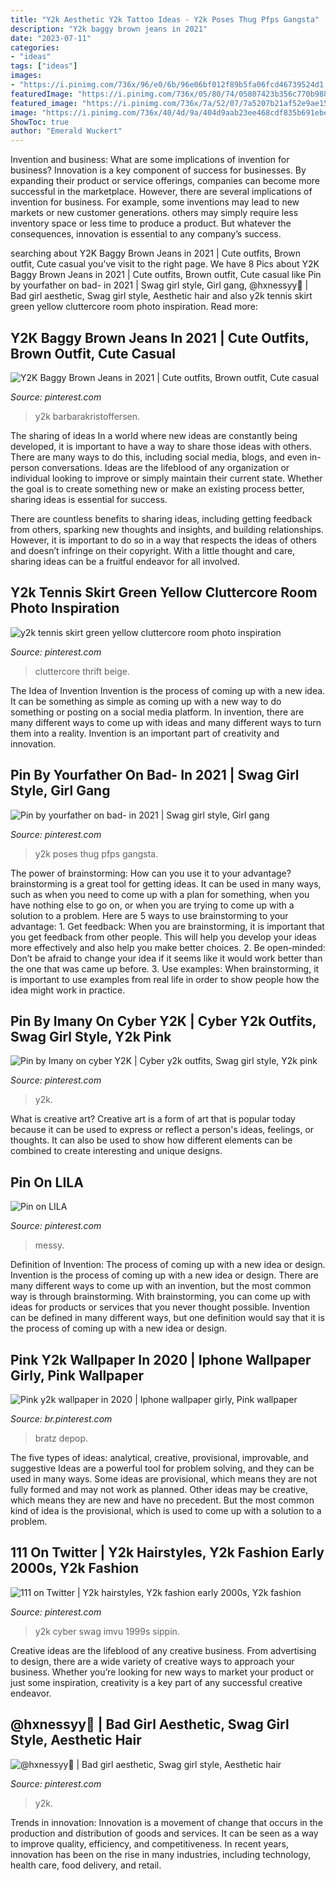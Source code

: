 ```yaml
---
title: "Y2k Aesthetic Y2k Tattoo Ideas - Y2k Poses Thug Pfps Gangsta"
description: "Y2k baggy brown jeans in 2021"
date: "2023-07-11"
categories:
- "ideas"
tags: ["ideas"]
images:
- "https://i.pinimg.com/736x/96/e0/6b/96e06bf012f89b5fa06fcd46739524d1.jpg"
featuredImage: "https://i.pinimg.com/736x/05/80/74/05807423b356c770b988d3872edbdd9c.jpg"
featured_image: "https://i.pinimg.com/736x/7a/52/07/7a5207b21af52e9ae159e6f0813f5405.jpg"
image: "https://i.pinimg.com/736x/40/4d/9a/404d9aab23ee468cdf835b691ebe779c.jpg"
ShowToc: true
author: "Emerald Wuckert"
---
```



Invention and business: What are some implications of invention for business?
Innovation is a key component of success for businesses. By expanding their product or service offerings, companies can become more successful in the marketplace. However, there are several implications of invention for business. For example, some inventions may lead to new markets or new customer generations. others may simply require less inventory space or less time to produce a product. But whatever the consequences, innovation is essential to any company’s success.

	

		
searching about Y2K Baggy Brown Jeans in 2021 | Cute outfits, Brown outfit, Cute casual you've visit to the right page. We have 8 Pics about Y2K Baggy Brown Jeans in 2021 | Cute outfits, Brown outfit, Cute casual like Pin by yourfather on bad- in 2021 | Swag girl style, Girl gang, @hxnessyy🤍 | Bad girl aesthetic, Swag girl style, Aesthetic hair and also y2k tennis skirt green yellow cluttercore room photo inspiration. Read more:
		
    
## Y2K Baggy Brown Jeans In 2021 | Cute Outfits, Brown Outfit, Cute Casual

<img loading=lazy src="https://i.pinimg.com/736x/46/9a/01/469a015a21f0893f9070a23a2396298e.jpg" onerror="this.onerror=null;this.src='https://tse2.mm.bing.net/th?id=OIP.uQM3pevQcLneNjWRIsTqHgHaKl&amp;pid=15.1';" alt="Y2K Baggy Brown Jeans in 2021 | Cute outfits, Brown outfit, Cute casual">

_Source: pinterest.com_

>y2k barbarakristoffersen. 

	

The sharing of ideas
In a world where new ideas are constantly being developed, it is important to have a way to share those ideas with others. There are many ways to do this, including social media, blogs, and even in-person conversations.
Ideas are the lifeblood of any organization or individual looking to improve or simply maintain their current state. Whether the goal is to create something new or make an existing process better, sharing ideas is essential for success.

There are countless benefits to sharing ideas, including getting feedback from others, sparking new thoughts and insights, and building relationships. However, it is important to do so in a way that respects the ideas of others and doesn’t infringe on their copyright. With a little thought and care, sharing ideas can be a fruitful endeavor for all involved.

    
## Y2k Tennis Skirt Green Yellow Cluttercore Room Photo Inspiration

<img loading=lazy src="https://i.pinimg.com/736x/05/80/74/05807423b356c770b988d3872edbdd9c.jpg" onerror="this.onerror=null;this.src='https://tse3.mm.bing.net/th?id=OIP.YfaeUDxS6mizuZxbpgbV2AHaJ3&amp;pid=15.1';" alt="y2k tennis skirt green yellow cluttercore room photo inspiration">

_Source: pinterest.com_

>cluttercore thrift beige. 

	

The Idea of Invention
Invention is the process of coming up with a new idea. It can be something as simple as coming up with a new way to do something or posting on a social media platform. In invention, there are many different ways to come up with ideas and many different ways to turn them into a reality. Invention is an important part of creativity and innovation.

    
## Pin By Yourfather On Bad- In 2021 | Swag Girl Style, Girl Gang

<img loading=lazy src="https://i.pinimg.com/736x/96/e0/6b/96e06bf012f89b5fa06fcd46739524d1.jpg" onerror="this.onerror=null;this.src='https://tse3.mm.bing.net/th?id=OIP.Mqf2eT6EYhGli5gNDyRq6wHaNL&amp;pid=15.1';" alt="Pin by yourfather on bad- in 2021 | Swag girl style, Girl gang">

_Source: pinterest.com_

>y2k poses thug pfps gangsta. 

	

The power of brainstorming: How can you use it to your advantage?
brainstorming is a great tool for getting ideas. It can be used in many ways, such as when you need to come up with a plan for something, when you have nothing else to go on, or when you are trying to come up with a solution to a problem. Here are 5 ways to use brainstorming to your advantage: 1. Get feedback: When you are brainstorming, it is important that you get feedback from other people. This will help you develop your ideas more effectively and also help you make better choices. 2. Be open-minded: Don’t be afraid to change your idea if it seems like it would work better than the one that was came up before. 3. Use examples: When brainstorming, it is important to use examples from real life in order to show people how the idea might work in practice. 
    
## Pin By Imany On Cyber Y2K | Cyber Y2k Outfits, Swag Girl Style, Y2k Pink

<img loading=lazy src="https://i.pinimg.com/736x/76/6a/1b/766a1b8a32dc66c291f39535832f7680.jpg" onerror="this.onerror=null;this.src='https://tse1.mm.bing.net/th?id=OIP.ST8kUp-_KqJ1oR27zj-PbAHaHa&amp;pid=15.1';" alt="Pin by Imany on cyber Y2K | Cyber y2k outfits, Swag girl style, Y2k pink">

_Source: pinterest.com_

>y2k. 

	

What is creative art?
Creative art is a form of art that is popular today because it can be used to express or reflect a person's ideas, feelings, or thoughts. It can also be used to show how different elements can be combined to create interesting and unique designs.

    
## Pin On LILA

<img loading=lazy src="https://i.pinimg.com/736x/39/80/59/398059fe4f4cd9b9e304de8805769dc0.jpg" onerror="this.onerror=null;this.src='https://tse2.mm.bing.net/th?id=OIP.-fQL9r1Vdpy2G470Q_CA5gHaJ3&amp;pid=15.1';" alt="Pin on LILA">

_Source: pinterest.com_

>messy. 

	

Definition of Invention: The process of coming up with a new idea or design.
Invention is the process of coming up with a new idea or design. There are many different ways to come up with an invention, but the most common way is through brainstorming. With brainstorming, you can come up with ideas for products or services that you never thought possible. Invention can be defined in many different ways, but one definition would say that it is the process of coming up with a new idea or design.

    
## Pink Y2k Wallpaper In 2020 | Iphone Wallpaper Girly, Pink Wallpaper

<img loading=lazy src="https://i.pinimg.com/736x/7a/52/07/7a5207b21af52e9ae159e6f0813f5405.jpg" onerror="this.onerror=null;this.src='https://tse4.mm.bing.net/th?id=OIP.XGnVptLNvb59fmC9Kc__9wHaNL&amp;pid=15.1';" alt="Pink y2k wallpaper in 2020 | Iphone wallpaper girly, Pink wallpaper">

_Source: br.pinterest.com_

>bratz depop. 

	

The five types of ideas: analytical, creative, provisional, improvable, and suggestive
Ideas are a powerful tool for problem solving, and they can be used in many ways. Some ideas are provisional, which means they are not fully formed and may not work as planned. Other ideas may be creative, which means they are new and have no precedent. But the most common kind of idea is the provisional, which is used to come up with a solution to a problem.

    
## 111 On Twitter | Y2k Hairstyles, Y2k Fashion Early 2000s, Y2k Fashion

<img loading=lazy src="https://i.pinimg.com/736x/40/4d/9a/404d9aab23ee468cdf835b691ebe779c.jpg" onerror="this.onerror=null;this.src='https://tse2.mm.bing.net/th?id=OIP.WxiDlDCIL0Ll_TPr0dhl9gHaNK&amp;pid=15.1';" alt="111 on Twitter | Y2k hairstyles, Y2k fashion early 2000s, Y2k fashion">

_Source: pinterest.com_

>y2k cyber swag imvu 1999s sippin. 

	

Creative ideas are the lifeblood of any creative business. From advertising to design, there are a wide variety of creative ways to approach your business. Whether you’re looking for new ways to market your product or just some inspiration, creativity is a key part of any successful creative endeavor.

    
## @hxnessyy🤍 | Bad Girl Aesthetic, Swag Girl Style, Aesthetic Hair

<img loading=lazy src="https://i.pinimg.com/originals/7a/be/81/7abe817acdd3afacd6c22b880449ee69.jpg" onerror="this.onerror=null;this.src='https://tse2.mm.bing.net/th?id=OIP.t-tG-2O1Mk5olkX11hgEOwAAAA&amp;pid=15.1';" alt="@hxnessyy🤍 | Bad girl aesthetic, Swag girl style, Aesthetic hair">

_Source: pinterest.com_

>y2k. 

	

Trends in innovation:
Innovation is a movement of change that occurs in the production and distribution of goods and services. It can be seen as a way to improve quality, efficiency, and competitiveness. In recent years, innovation has been on the rise in many industries, including technology, health care, food delivery, and retail.

